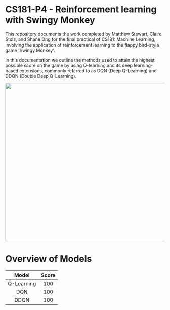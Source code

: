 # CS181-P4 - Reinforcement learning with Swingy Monkey

This repository documents the work completed by Matthew Stewart, Claire Stolz, and Shane Ong for the final practical of CS181: Machine Learning, involving the application of reinforcement learning to the flappy bird-style game 'Swingy Monkey'.

In this documentation we outline the methods used to attain the highest possible score on the game by using Q-learning and its deep learning-based extensions, commonly referred to as DQN (Deep Q-Learning) and DDQN (Double Deep Q-Learning).

<p align="center">
  <img width="600" height="500" src="https://github.com/mrdragonbear/CS181-P4/blob/master/Swingy_Monkey.png">
</p>



# Overview of Models
  
Model | Score
:------------: | :-------------:
Q-Learning | 100
DQN | 100
DDQN | 100
